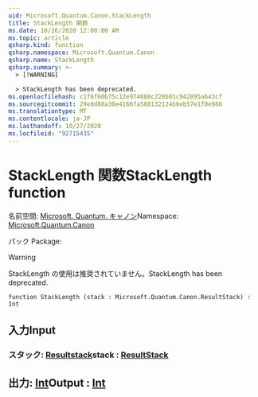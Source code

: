 ```yaml
---
uid: Microsoft.Quantum.Canon.StackLength
title: StackLength 関数
ms.date: 10/26/2020 12:00:00 AM
ms.topic: article
qsharp.kind: function
qsharp.namespace: Microsoft.Quantum.Canon
qsharp.name: StackLength
qsharp.summary: >-
  > [!WARNING]

  > StackLength has been deprecated.
ms.openlocfilehash: c1f6f60b75c12e974688c228b01c942895a643cf
ms.sourcegitcommit: 29e0d88a30e4166fa580132124b0eb57e1f0e986
ms.translationtype: MT
ms.contentlocale: ja-JP
ms.lasthandoff: 10/27/2020
ms.locfileid: "92715435"
---
```

# <a name="stacklength-function"></a><span data-ttu-id="400e7-102">StackLength 関数</span><span class="sxs-lookup"><span data-stu-id="400e7-102">StackLength function</span></span>

<span data-ttu-id="400e7-103">名前空間: [Microsoft. Quantum. キャノン](xref:Microsoft.Quantum.Canon)</span><span class="sxs-lookup"><span data-stu-id="400e7-103">Namespace: [Microsoft.Quantum.Canon](xref:Microsoft.Quantum.Canon)</span></span>

<span data-ttu-id="400e7-104">パック [](https://nuget.org/packages/)</span><span class="sxs-lookup"><span data-stu-id="400e7-104">Package: [](https://nuget.org/packages/)</span></span>


> [!WARNING]
> <span data-ttu-id="400e7-105">StackLength の使用は推奨されていません。</span><span class="sxs-lookup"><span data-stu-id="400e7-105">StackLength has been deprecated.</span></span>



```qsharp
function StackLength (stack : Microsoft.Quantum.Canon.ResultStack) : Int
```


## <a name="input"></a><span data-ttu-id="400e7-106">入力</span><span class="sxs-lookup"><span data-stu-id="400e7-106">Input</span></span>

### <a name="stack--resultstack"></a><span data-ttu-id="400e7-107">スタック: [Resultstack](xref:Microsoft.Quantum.Canon.ResultStack)</span><span class="sxs-lookup"><span data-stu-id="400e7-107">stack : [ResultStack](xref:Microsoft.Quantum.Canon.ResultStack)</span></span>





## <a name="output--int"></a><span data-ttu-id="400e7-108">出力: [Int](xref:microsoft.quantum.lang-ref.int)</span><span class="sxs-lookup"><span data-stu-id="400e7-108">Output : [Int](xref:microsoft.quantum.lang-ref.int)</span></span>

